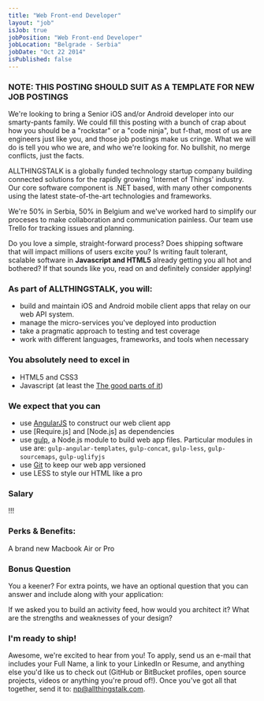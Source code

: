 ```yaml
---
title: "Web Front-end Developer"
layout: "job"
isJob: true
jobPosition: "Web Front-end Developer"
jobLocation: "Belgrade - Serbia"
jobDate: "Oct 22 2014"
isPublished: false
---
```


### NOTE: THIS POSTING SHOULD SUIT AS A TEMPLATE FOR NEW JOB POSTINGS

We're looking to bring a Senior iOS and/or Android developer into our smarty-pants family. We could fill this posting with a bunch of crap about how you should be a "rockstar" or a "code ninja", but f-that, most of us are engineers just like you, and those job postings make us cringe. What we will do is tell you who we are, and who we're looking for. No bullshit, no merge conflicts, just the facts.

ALLTHINGSTALK is a globally funded technology startup company building connected solutions for the rapidly growing 'Internet of Things' industry. Our core software component is .NET based, with many other components using the latest state-of-the-art technologies and frameworks.

We're 50% in Serbia, 50% in Belgium and we've worked hard to simplify our proceses to make collaboration and communication painless. Our team use Trello for tracking issues and planning.

Do you love a simple, straight-forward process? Does shipping software that will impact millions of users excite you? Is writing fault tolerant, scalable software in **Javascript and HTML5** already getting you all hot and bothered? If that sounds like you, read on and definitely consider applying!

### As part of ALLTHINGSTALK, you will:

- build and maintain iOS and Android mobile client apps that relay on our web API system. 
- manage the micro-services you've deployed into production
- take a pragmatic approach to testing and test coverage
- work with different languages, frameworks, and tools when necessary

### You absolutely need to excel in

- HTML5 and CSS3
- Javascript (at least the [The good parts of it](http://it-ebooks.info/book/274/))

### We expect that you can

- use [AngularJS](https://angularjs.org/) to construct our web client app
- use [Require.js] and [Node.js] as dependencies 
- use [gulp](http://gulpjs.com/), a Node.js module to build web app files. Particular modules in use are: `gulp-angular-templates`, `gulp-concat`, `gulp-less`, `gulp-sourcemaps`, `gulp-uglifyjs`
- use [Git](http://git-scm.com/) to keep our web app versioned
- use LESS to style our HTML like a pro

### Salary 

!!! <TBD>

### Perks & Benefits:

A brand new Macbook Air or Pro

### Bonus Question
You a keener? For extra points, we have an optional question that you can answer and include along with your application:

If we asked you to build an activity feed, how would you architect it? What are the strengths and weaknesses of your design?

### I'm ready to ship!

Awesome, we're excited to hear from you! To apply, send us an e-mail that includes your Full Name, a link to your LinkedIn or Resume, and anything else you'd like us to check out (GitHub or BitBucket profiles, open source projects, videos or anything you're proud of!). Once you've got all that together, send it to: np@allthingstalk.com.